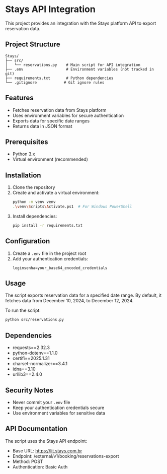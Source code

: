 # Stays API Integration

This project provides an integration with the Stays platform API to export reservation data.

## Project Structure
```
Stays/
├── src/
│   └── reservations.py    # Main script for API integration
├── .env                   # Environment variables (not tracked in git)
├── requirements.txt       # Python dependencies
└── .gitignore            # Git ignore rules
```

## Features
- Fetches reservation data from Stays platform
- Uses environment variables for secure authentication
- Exports data for specific date ranges
- Returns data in JSON format

## Prerequisites
- Python 3.x
- Virtual environment (recommended)

## Installation

1. Clone the repository
2. Create and activate a virtual environment:
   ```bash
   python -m venv venv
   .\venv\Scripts\Activate.ps1  # For Windows PowerShell
   ```
3. Install dependencies:
   ```bash
   pip install -r requirements.txt
   ```

## Configuration

1. Create a `.env` file in the project root
2. Add your authentication credentials:
   ```
   loginsenha=your_base64_encoded_credentials
   ```

## Usage

The script exports reservation data for a specified date range. By default, it fetches data from December 10, 2024, to December 12, 2024.

To run the script:
```bash
python src/reservations.py
```

## Dependencies
- requests==2.32.3
- python-dotenv==1.1.0
- certifi==2025.1.31
- charset-normalizer==3.4.1
- idna==3.10
- urllib3==2.4.0

## Security Notes
- Never commit your `.env` file
- Keep your authentication credentials secure
- Use environment variables for sensitive data

## API Documentation
The script uses the Stays API endpoint:
- Base URL: https://lit.stays.com.br
- Endpoint: /external/v1/booking/reservations-export
- Method: POST
- Authentication: Basic Auth
